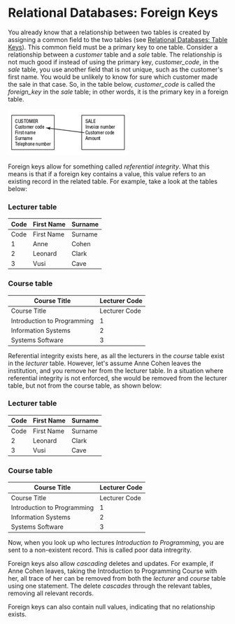 
# Relational Databases: Foreign Keys

You already know that a relationship between two tables is created by assigning a common field to the two tables (see [Relational Databases: Table Keys](relational-databases-table-keys.md)). This common field must be a primary key to one table. Consider a relationship between a *customer* table and a *sale* table. The relationship is not much good if instead of using the primary key, *customer_code*, in the *sale* table, you use another field that is not unique, such as the customer's first name. You would be unlikely to know for sure which customer made the sale in that case. So, in the table below, *customer_code* is called the *foreign_key* in the *sale* table; in other words, it is the primary key in a foreign table.


![setting_foreign_keys](../../../.gitbook/assets/relational-databases-foreign-keys/+image/setting_foreign_keys.png "setting_foreign_keys")


Foreign keys allow for something called *referential integrity*. What this means is that if a foreign key contains a value, this value refers to an existing record in the related table. For example, take a look at the tables below:


### Lecturer table



| Code | First Name | Surname |
| --- | --- | --- |
| Code | First Name | Surname |
| 1 | Anne | Cohen |
| 2 | Leonard | Clark |
| 3 | Vusi | Cave |



### Course table



| Course Title | Lecturer Code |
| --- | --- |
| Course Title | Lecturer Code |
| Introduction to Programming | 1 |
| Information Systems | 2 |
| Systems Software | 3 |



Referential integrity exists here, as all the lecturers in the *course* table exist in the *lecturer* table. However, let's assume Anne Cohen leaves the institution, and you remove her from the lecturer table. In a situation where referential integrity is not enforced, she would be removed from the lecturer table, but not from the course table, as shown below:


### Lecturer table



| Code | First Name | Surname |
| --- | --- | --- |
| Code | First Name | Surname |
| 2 | Leonard | Clark |
| 3 | Vusi | Cave |



### Course table



| Course Title | Lecturer Code |
| --- | --- |
| Course Title | Lecturer Code |
| Introduction to Programming | 1 |
| Information Systems | 2 |
| Systems Software | 3 |



Now, when you look up who lectures *Introduction to Programming*, you are sent to a non-existent record. This is called poor data intregrity.


Foreign keys also allow *cascading* deletes and updates. For example, if Anne Cohen leaves, taking the Introduction to Programming Course with her, all trace of her can be removed from both the *lecturer* and *course* table using one statement. The delete *cascades* through the relevant tables, removing all relevant records.


Foreign keys can also contain null values, indicating that no relationship exists.


